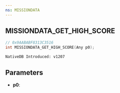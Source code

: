 ```yaml
---
ns: MISSIONDATA
---
```

## MISSIONDATA_GET_HIGH_SCORE

```c
// 0x9AABABF8313C3516
int MISSIONDATA_GET_HIGH_SCORE(Any p0);
```

```
NativeDB Introduced: v1207
```

## Parameters
* **p0**:
